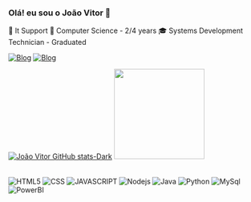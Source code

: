 ### Olá! eu sou o João Vitor 👋
💼 It Support 
📓 Computer Science - 2/4 years
🎓 Systems Development Technician - Graduated

[![Blog](https://img.shields.io/badge/Gmail-D14836?style=for-the-badge&logo=gmail&logoColor=white)](https://jaovitordeassis@gmail.com/)
[![Blog](https://img.shields.io/badge/LinkedIn-0077B5?style=for-the-badge&logo=linkedin&logoColor=white)](https://www.linkedin.com/in/jo%C3%A3o-vitor-felipe-929820198/)


[![João Vitor GitHub stats-Dark](https://github-readme-stats.vercel.app/api?username=JoaoVitordeAssisFelipe&show_icons=true&theme=dark#gh-dark-mode-only)](https://github.com/anuraghazra/github-readme-stats#gh-dark-mode-only)
<img height="180em" src="https://github-readme-stats.vercel.app/api/top-langs/?username=JoaoVitordeAssisFelipe&layout=compact&langs_count=16&theme=dark"/>

<div style="display : inline_block"></br>
    <img align="center" alt="HTML5" src="https://img.shields.io/badge/HTML5-E34F26?style=for-the-badge&logo=html5&logoColor=white">
    <img align="center" alt="CSS" src="https://img.shields.io/badge/CSS3-1572B6?style=for-the-badge&logo=css3&logoColor=white">
    <img align="center" alt="JAVASCRIPT" src="https://img.shields.io/badge/JavaScript-F7DF1E?style=for-the-badge&logo=javascript&logoColor=black">
    <img align="center" alt="Nodejs" src="https://img.shields.io/badge/Node.js-43853D?style=for-the-badge&logo=node.js&logoColor=white">
    <img align="center" alt="Java" src="https://img.shields.io/badge/Java-ED8B00?style=for-the-badge&logo=java&logoColor=white">
    <img align="center" alt="Python" src="https://img.shields.io/badge/Python-14354C?style=for-the-badge&logo=python&logoColor=white">
    <img align="center" alt="MySql" src="https://img.shields.io/badge/MySQL-005C84?style=for-the-badge&logo=mysql&logoColor=white">
    <img align="center" alt="PowerBI" src="https://img.shields.io/badge/PowerBI-F2C811?style=for-the-badge&logo=Power%20BI&logoColor=white">
</div>
